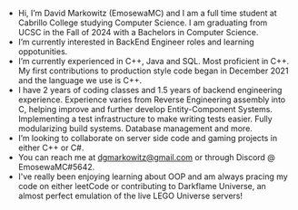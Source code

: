 - Hi, I’m David Markowitz (EmosewaMC) and I am a full time student at Cabrillo College studying Computer Science.  I am graduating from UCSC in the Fall of 2024 with a Bachelors in Computer Science.
- I’m currently interested in BackEnd Engineer roles and learning oppotunities.
- I’m currently experienced in C++, Java and SQL.  Most proficient in C++.  My first contributions to production style code began in December 2021 and the language we use is C++.
- I have 2 years of coding classes and 1.5 years of backend engineering experience.  Experience varies from Reverse Engineering assembly into C, helping improve and further develop Entity-Component Systems.  Implementing a test infrastructure to make writing tests easier.  Fully modularizing build systems.  Database management and more.
- I’m looking to collaborate on server side code and gaming projects in either C++ or C#.
- You can reach me at dgmarkowitz@gmail.com or through Discord @ EmosewaMC#5642.  
- I've really been enjoying learning about OOP and am always pracing my code on either leetCode or contributing to Darkflame Universe, an almost perfect emulation of the live LEGO Universe servers!

